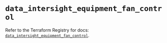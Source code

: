 # `data_intersight_equipment_fan_control`

Refer to the Terraform Registry for docs: [`data_intersight_equipment_fan_control`](https://registry.terraform.io/providers/ciscodevnet/intersight/1.0.71/docs/data-sources/equipment_fan_control).
